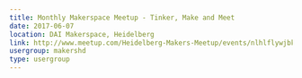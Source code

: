 ```yaml
---
title: Monthly Makerspace Meetup - Tinker, Make and Meet
date: 2017-06-07
location: DAI Makerspace, Heidelberg
link: http://www.meetup.com/Heidelberg-Makers-Meetup/events/nlhlflywjbkb/
usergroup: makershd
type: usergroup
---
```


